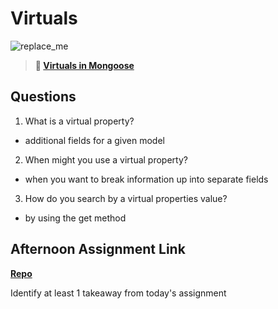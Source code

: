 # Virtuals

![replace_me](https://codeworks.blob.core.windows.net/public/assets/img/illustrations/placeholder.svg)

> **📖 [Virtuals in Mongoose](https://codeworksacademy.com/fs-student-guide/resources/wk5/04-Virtuals)**

## Questions

1. What is a virtual property?

- additional fields for a given model

2. When might you use a virtual property? 

- when you want to break information up into separate fields

3. How do you search by a virtual properties value?

- by using the get method

## Afternoon Assignment Link

**[Repo](https://github.com/ZachCoop/<ASSIGNMENT_REPO>)**

Identify at least 1 takeaway from today's assignment
